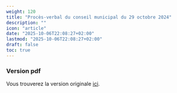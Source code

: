 ```yaml
---
weight: 120
title: "Procès-verbal du conseil municipal du 29 octobre 2024"
description: ""
icon: "article"
date: "2025-10-06T22:08:27+02:00"
lastmod: "2025-10-06T22:08:27+02:00"
draft: false
toc: true
---
```


### Version pdf
Vous trouverez la version originale [ici](../files/PROCES_VERBAL_REUNION_DU_29_octobre_2024.pdf).

